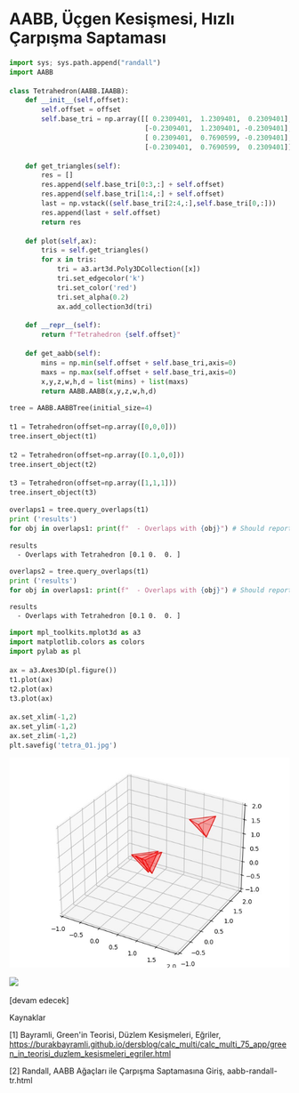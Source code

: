 # AABB, Üçgen Kesişmesi, Hızlı Çarpışma Saptaması

```python
import sys; sys.path.append("randall")
import AABB

class Tetrahedron(AABB.IAABB):
    def __init__(self,offset):
        self.offset = offset
        self.base_tri = np.array([[ 0.2309401,  1.2309401,  0.2309401],
                                  [-0.2309401,  1.2309401, -0.2309401],
                                  [ 0.2309401,  0.7690599, -0.2309401],
                                  [-0.2309401,  0.7690599,  0.2309401]])

    def get_triangles(self):
        res = []
        res.append(self.base_tri[0:3,:] + self.offset)
        res.append(self.base_tri[1:4,:] + self.offset)
        last = np.vstack((self.base_tri[2:4,:],self.base_tri[0,:]))
        res.append(last + self.offset)
        return res

    def plot(self,ax):
        tris = self.get_triangles()
        for x in tris: 
            tri = a3.art3d.Poly3DCollection([x])
            tri.set_edgecolor('k')
            tri.set_color('red')
            tri.set_alpha(0.2)
            ax.add_collection3d(tri)

    def __repr__(self):
        return f"Tetrahedron {self.offset}"

    def get_aabb(self):
        mins = np.min(self.offset + self.base_tri,axis=0)
        maxs = np.max(self.offset + self.base_tri,axis=0)
        x,y,z,w,h,d = list(mins) + list(maxs)
        return AABB.AABB(x,y,z,w,h,d)
```

```python
tree = AABB.AABBTree(initial_size=4)

t1 = Tetrahedron(offset=np.array([0,0,0]))
tree.insert_object(t1)

t2 = Tetrahedron(offset=np.array([0.1,0,0]))
tree.insert_object(t2)

t3 = Tetrahedron(offset=np.array([1,1,1]))
tree.insert_object(t3)
```

```python
overlaps1 = tree.query_overlaps(t1)
print ('results')
for obj in overlaps1: print(f"  - Overlaps with {obj}") # Should report box2
```

```text
results
  - Overlaps with Tetrahedron [0.1 0.  0. ]
```

```python
overlaps2 = tree.query_overlaps(t1)
print ('results')
for obj in overlaps1: print(f"  - Overlaps with {obj}") # Should report box2
```

```text
results
  - Overlaps with Tetrahedron [0.1 0.  0. ]
```

```python
import mpl_toolkits.mplot3d as a3
import matplotlib.colors as colors
import pylab as pl

ax = a3.Axes3D(pl.figure())        
t1.plot(ax)
t2.plot(ax)
t3.plot(ax)

ax.set_xlim(-1,2)
ax.set_ylim(-1,2)
ax.set_zlim(-1,2)
plt.savefig('tetra_01.jpg')
```

![](tetra_01.jpg)


![](out.jpg)




[devam edecek]

Kaynaklar

[1] Bayramli, Green'in Teorisi, Düzlem Kesişmeleri, Eğriler,
    https://burakbayramli.github.io/dersblog/calc_multi/calc_multi_75_app/green_in_teorisi_duzlem_kesismeleri_egriler.html

[2] Randall, AABB Ağaçları ile Çarpışma Saptamasına Giriş,
    aabb-randall-tr.html




